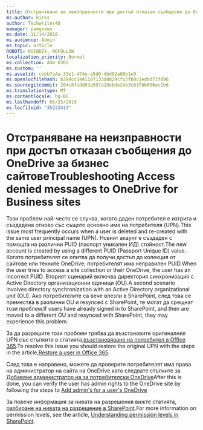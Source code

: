 ```yaml
---
title: Отстраняване на неизправности при достъп отказан съобщения до OneDrive за бизнес сайтове
ms.author: kirks
author: Techwriter40
manager: pamgreen
ms.date: 11/14/2018
ms.audience: Admin
ms.topic: article
ROBOTS: NOINDEX, NOFOLLOW
localization_priority: Normal
ms.collection: Adm_O365
ms.custom: ''
ms.assetid: cebb7a4a-33e1-474e-a5d0-dbd02a80b1e9
ms.openlocfilehash: b394cc1441187133d8829cfc5fb0c1edbd71fd96
ms.sourcegitcommit: 204c8fadd59a597a18ebde24b3c63fbb656ec1b6
ms.translationtype: MT
ms.contentlocale: bg-BG
ms.lasthandoff: 06/25/2019
ms.locfileid: "35223413"
---
```

# <a name="troubleshooting-access-denied-messages-to-onedrive-for-business-sites"></a><span data-ttu-id="05e07-102">Отстраняване на неизправности при достъп отказан съобщения до OneDrive за бизнес сайтове</span><span class="sxs-lookup"><span data-stu-id="05e07-102">Troubleshooting Access denied messages to OneDrive for Business sites</span></span>

<span data-ttu-id="05e07-103">Този проблем най-често се случва, когато даден потребител е изтрита и създадена отново със същото основно име на потребителя (UPN).</span><span class="sxs-lookup"><span data-stu-id="05e07-103">This issue most frequently occurs when a user is deleted and re-created with the same user principal name (UPN).</span></span> <span data-ttu-id="05e07-104">Новият акаунт е създаден с помощта на различни PUID (паспорт уникален ИД) стойност.</span><span class="sxs-lookup"><span data-stu-id="05e07-104">The new account is created by using a different PUID (Passport Unique ID) value.</span></span> <span data-ttu-id="05e07-105">Когато потребителят се опитва да получи достъп до колекция от сайтове или техните OneDrive, потребителят има неправилен PUID.</span><span class="sxs-lookup"><span data-stu-id="05e07-105">When the user tries to access a site collection or their OneDrive, the user has an incorrect PUID.</span></span> <span data-ttu-id="05e07-106">Вторият сценарий включва директория синхронизация с Active Directory организационни единици (OU).</span><span class="sxs-lookup"><span data-stu-id="05e07-106">A second scenario involves directory synchronization with an Active Directory organizational unit (OU).</span></span> <span data-ttu-id="05e07-107">Ако потребителите са вече влезли в SharePoint, след това се премества в различни OU и resynced с SharePoint, те могат да срещнат този проблем.</span><span class="sxs-lookup"><span data-stu-id="05e07-107">If users have already signed in to SharePoint, and then are moved to a different OU and resynced with SharePoint, they may experience this problem.</span></span>

<span data-ttu-id="05e07-108">За да разрешите този проблем трябва да възстановите оригиналния UPN със стъпките в статията,[възстановяване на потребител в Office 365](https://docs.microsoft.com/office365/admin/add-users/restore-user?view=o365-worldwide).</span><span class="sxs-lookup"><span data-stu-id="05e07-108">To resolve this issue you should restore the original UPN with the steps in the article,[Restore a user in Office 365](https://docs.microsoft.com/office365/admin/add-users/restore-user?view=o365-worldwide).</span></span>

<span data-ttu-id="05e07-109">След това е направено, можете да проверите потребителят има права на администратор на сайта на OneDrive като следвате стъпките за [Добавяне администратор на за потребителски OneDrive](https://docs.microsoft.com/sharepoint/manage-user-profiles?redirectSourcePath=%252fen-us%252farticle%252fmanage-user-profiles-in-the-sharepoint-admin-center-494bec9c-6654-41f0-920f-f7f937ea9723#add-and-remove-admins-for-a-users-onedrive)</span><span class="sxs-lookup"><span data-stu-id="05e07-109">After this is done, you can verify the user has admin rights to the OneDrive site by following the steps to [Add admin's for a user's OneDrive](https://docs.microsoft.com/sharepoint/manage-user-profiles?redirectSourcePath=%252fen-us%252farticle%252fmanage-user-profiles-in-the-sharepoint-admin-center-494bec9c-6654-41f0-920f-f7f937ea9723#add-and-remove-admins-for-a-users-onedrive)</span></span>

<span data-ttu-id="05e07-110">За повече информация за нивата на разрешения вижте статията, [разбиране на нивата на разрешение в SharePoint](https://docs.microsoft.com/sharepoint/understanding-permission-levels).</span><span class="sxs-lookup"><span data-stu-id="05e07-110">For more information on permission levels, see the article, [Understanding permission levels in SharePoint](https://docs.microsoft.com/sharepoint/understanding-permission-levels).</span></span>
